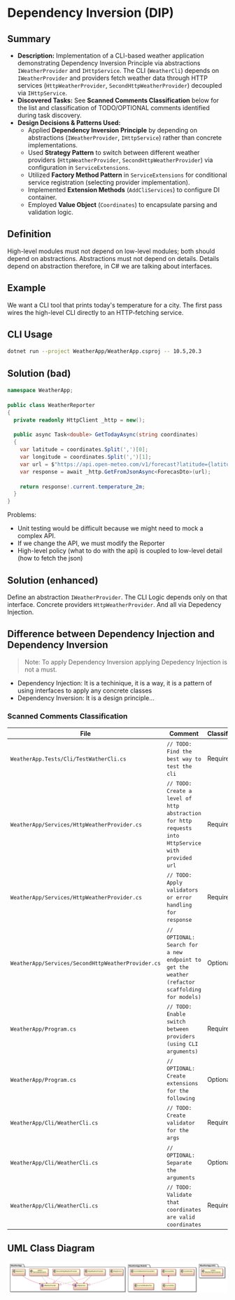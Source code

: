 # Dependency Inversion (DIP)

## Summary

- **Description:** Implementation of a CLI-based weather application demonstrating Dependency Inversion Principle via abstractions `IWeatherProvider` and `IHttpService`. The CLI (`WeatherCli`) depends on `IWeatherProvider` and providers fetch weather data through HTTP services (`HttpWeatherProvider`, `SecondHttpWeatherProvider`) decoupled via `IHttpService`.
- **Discovered Tasks:** See **Scanned Comments Classification** below for the list and classification of TODO/OPTIONAL comments identified during task discovery.
- **Design Decisions & Patterns Used:**
  - Applied **Dependency Inversion Principle** by depending on abstractions (`IWeatherProvider`, `IHttpService`) rather than concrete implementations.
  - Used **Strategy Pattern** to switch between different weather providers (`HttpWeatherProvider`, `SecondHttpWeatherProvider`) via configuration in `ServiceExtensions`.
  - Utilized **Factory Method Pattern** in `ServiceExtensions` for conditional service registration (selecting provider implementation).
  - Implemented **Extension Methods** (`AddCliServices`) to configure DI container.
  - Employed **Value Object** (`Coordinates`) to encapsulate parsing and validation logic.

## Definition

High-level modules must not depend on low-level modules; both should depend on abstractions. Abstractions must not depend on details. Details depend on abstraction therefore, in C# we are talking about interfaces.

## Example

We want a CLI tool that prints today's temperature for a city. The first pass wires the high-level CLI directly to an HTTP-fetching service.

## CLI Usage
```bash
dotnet run --project WeatherApp/WeatherApp.csproj -- 10.5,20.3
```

## Solution (bad)

```csharp
namespace WeatherApp;

public class WeatherReporter
{
  private readonly HttpClient _http = new();

  public async Task<double> GetTodayAsync(string coordinates)
  {
    var latitude = coordinates.Split(',')[0];
    var longitude = coordinates.Split(',')[1];
    var url = $"https://api.open-meteo.com/v1/forecast?latitude={latitude}&longitude={longitude}&current=temperature_2m,wind_speed_10m&hourly=temperature_2m,relative_humidity_2m,wind_speed_10m";
    var response = await _http.GetFromJsonAsync<ForecasDto>(url);

    return response!.current.temperature_2m;
  }
}
```

Problems:

- Unit testing would be difficult because we might need to mock a complex API.
- If we change the API, we must modify the Reporter
- High-level policy (what to do with the api) is coupled to low-level detail (how to fetch the json)

## Solution (enhanced)

Define an abstraction `IWeatherProvider`. The CLI Logic depends only on that interface. Concrete providers `HttpWeatherProvider`. And all via Depedency Injection.


## Difference between Dependency Injection and Dependency Inversion

> Note: To apply Dependency Inversion applying Depedency Injection is not a must.

- Dependency Injection: It is a techinique, it is a way, it is a pattern of using interfaces to apply any concrete classes
- Dependency Inversion: It is a design principle...

### Scanned Comments Classification

| File                                               | Comment                                                                                | Classification |
|----------------------------------------------------|----------------------------------------------------------------------------------------|----------------|
| `WeatherApp.Tests/Cli/TestWatherCli.cs`            | `// TODO: Find the best way to test the cli`                                           | Required       |
| `WeatherApp/Services/HttpWeatherProvider.cs`       | `// TODO: Create a level of http abstraction for http requests into HttpService with provided url` | Required       |
| `WeatherApp/Services/HttpWeatherProvider.cs`       | `// TODO: Apply validators or error handling for response`                             | Required       |
| `WeatherApp/Services/SecondHttpWeatherProvider.cs` | `// OPTIONAL: Search for a new endpoint to get the weather (refactor scaffolding for models)` | Optional       |
| `WeatherApp/Program.cs`                            | `// TODO: Enable switch between providers (using CLI arguments)`                       | Required       |
| `WeatherApp/Program.cs`                            | `// OPTIONAL: Create extensions for the following`                                     | Optional       |
| `WeatherApp/Cli/WeatherCli.cs`                     | `// TODO: Create validator for the args`                                               | Required       |
| `WeatherApp/Cli/WeatherCli.cs`                     | `// OPTIONAL: Separate the arguments`                                                  | Optional       |
| `WeatherApp/Cli/WeatherCli.cs`                     | `// TODO: Validate that coordinates are valid coordinates`                             | Required       |

## UML Class Diagram

![UML Diagram](uml/diagram.svg)
